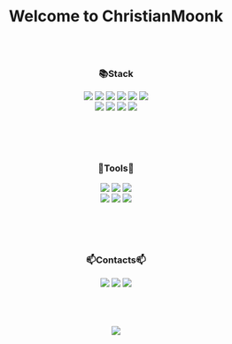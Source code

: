 <div align="center">
    
# Welcome to ChristianMoonk
    
</div>

<br/><br/>
<div align= "center">
    <h3>📚Stack</h3>
    <a href="" target="_blank"><img src="https://img.shields.io/badge/Python-02456C?style=plastic&logo=python&logoColor=white"/></a>
    <a href="" target="_blank"><img src="https://img.shields.io/badge/Anaconda-173B3F?style=plastic&logo=Anaconda&logoColor=white"/></a>
    <a href="" target="_blank"><img src="https://img.shields.io/badge/FastAPI-009688?style=plastic&logo=FastAPI&logoColor=white"/></a>
    <a href="" target="_blank"><img src="https://img.shields.io/badge/PyTorch-EE4C2C?style=plastic&logo=PyTorch&logoColor=white"/></a>
    <a href="" target="_blank"><img src="https://img.shields.io/badge/TensorFlow-FF6F00?style=plastic&logo=TensorFlow&logoColor=white"/></a>
    <a href="" target="_blank"><img src="https://img.shields.io/badge/ScikitLearn-F7931E?style=plastic&logo=ScikitLearn&logoColor=white"/></a><br/>
    <a href="" target="_blank"><img src="https://img.shields.io/badge/AWS-232F3E?style=plastic&logo=Amazon AWS&logoColor=white"/></a>
    <a href="" target="_blank"><img src="https://img.shields.io/badge/Docker-2496ED?style=plastic&logo=Docker&logoColor=white"/></a>
    <a href="" target="_blank"><img src="https://img.shields.io/badge/MySQL-4479A1?style=plastic&logo=MySQL&logoColor=white"/></a>
    <a href="" target="_blank"><img src="https://img.shields.io/badge/Vue.js-FC08D?style=plastic&logo=React&logoColor=white"/></a><br/>
</div>
<br/><br/>
<br/><br/>
<div align= "center">
    <h3>🧰Tools🧰</h3>
    <a href="" target="_blank"><img src="https://img.shields.io/badge/Notion-000000?style=plastic&logo=Notion&logoColor=white"/></a>    
    <a href="" target="_blank"><img src="https://img.shields.io/badge/Slack-4A154B?style=plastic&logo=Slack&logoColor=white"/></a>
    <a href="" target="_blank"><img src="https://img.shields.io/badge/GitHub-181717?style=plastic&logo=GitHub&logoColor=white"/></a></br>
    <a href="" target="_blank"><img src="https://img.shields.io/badge/Postman-FF6C37?style=plastic&logo=Postman&logoColor=white"/></a>
    <a href="" target="_blank"><img src="https://img.shields.io/badge/Pycharm-000000?style=plastic&logo=Pycharm&logoColor=white"/></a>
    <a href="" target="_blank"><img src="https://img.shields.io/badge/Pycharm-000000?style=plastic&logo=AndroidStudio&logoColor=white"/></a>
</div>
<br/><br/>
<br/><br/>
<div align= "center">
    <h3>📫Contacts📫</h3>
        <a href="" target="_blank"><img src="https://img.shields.io/badge/Instagram-E4405F?style=plastic&logo=Instagram&logoColor=white"/></a>
        <a href="" target="_blank"><img src="https://img.shields.io/badge/Velog-20C997?style=plastic&logo=Velog&logoColor=white"/></a>
        <a href=""><img src="https://img.shields.io/badge/dockerhub-2496ED?style=plastic&logo=docker&logoColor=white"/></a>
</div>
<br/><br/>
<br/><br/>

<div align= "center">
    <img src="https://github-readme-stats.vercel.app/api?username=Seongbae&show_icons=true&theme=gotham"/>
</div>
<br/><br/>
<br/><br/>
<br/><br/>
<br/><br/>
